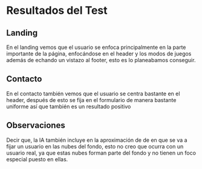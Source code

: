 # Resultados del Test

## Landing

En el landing vemos que el usuario se enfoca principalmente en la parte importante de la página, enfocándose en el header y los modos de juegos además de echando un vistazo al footer, esto es lo planeabamos conseguir. 

## Contacto

En el contacto también vemos que el usuario se centra bastante en el header, después de esto se fija en el formulario de manera bastante uniforme así que también es un resultado positivo

## Observaciones

Decir que, la IA también incluye en la aproximación de de en que se va a fijar un usuario en las nubes del fondo, esto no creo que ocurra con un usuario real, ya que estas nubes forman parte del fondo y no tienen un foco especial puesto en ellas.